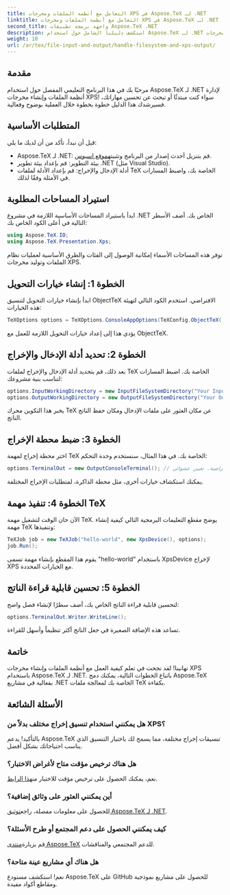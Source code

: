 ```yaml
---
title: التعامل مع أنظمة الملفات ومخرجات XPS في Aspose.TeX لـ .NET
linktitle: التعامل مع أنظمة الملفات ومخرجات XPS في Aspose.TeX لـ .NET
second_title: واجهة برمجة تطبيقات Aspose.TeX .NET
description: استكشف دليلنا الشامل حول استخدام Aspose.TeX لـ .NET للتعامل مع أنظمة الملفات وإنشاء مخرجات XPS. يغطي هذا البرنامج التعليمي خطوة بخطوة كل شيء بدءًا من إعداد البيئة الخاصة بك وحتى تنفيذ مهمة TeX.
weight: 10
url: /ar/tex/file-input-and-output/handle-filesystem-and-xps-output/
---
```

## مقدمة

مرحبًا بك في هذا البرنامج التعليمي المفصل حول استخدام Aspose.TeX لـ .NET لإدارة أنظمة الملفات وإنشاء مخرجات XPS! سواء كنت مبتدئًا أو تبحث عن تحسين مهاراتك، فسيرشدك هذا الدليل خطوة بخطوة خلال العملية بوضوح وفعالية.

## المتطلبات الأساسية

قبل أن نبدأ، تأكد من أن لديك ما يلي:

-  Aspose.TeX لـ .NET: قم بتنزيل أحدث إصدار من البرنامج وتثبيته[موقع اسبوس](https://releases.aspose.com/tex/net/).
- بيئة التطوير: قم بإعداد بيئة تطوير .NET (مثل Visual Studio).
- أدلة الإدخال والإخراج: قم بإعداد الأدلة لملفات TeX الخاصة بك، واضبط المسارات في الأمثلة وفقًا لذلك.

## استيراد المساحات المطلوبة

ابدأ باستيراد المساحات الأساسية اللازمة في مشروع .NET الخاص بك. أضف الأسطر التالية في أعلى الكود الخاص بك:

```csharp
using Aspose.TeX.IO;
using Aspose.TeX.Presentation.Xps;
```

توفر هذه المساحات الأسماء إمكانية الوصول إلى الفئات والطرق الأساسية لعمليات نظام الملفات وتوليد مخرجات XPS.

## الخطوة 1: إنشاء خيارات التحويل

ابدأ بإنشاء خيارات التحويل لتنسيق ObjectTeX الافتراضي. استخدم الكود التالي لتهيئة هذه الخيارات:

```csharp
TeXOptions options = TeXOptions.ConsoleAppOptions(TeXConfig.ObjectTeX());
```

يؤدي هذا إلى إعداد خيارات التحويل اللازمة للعمل مع ObjectTeX.

## الخطوة 2: تحديد أدلة الإدخال والإخراج

بعد ذلك، قم بتحديد أدلة الإدخال والإخراج لملفات TeX الخاصة بك. اضبط المسارات لتناسب بنية مشروعك:

```csharp
options.InputWorkingDirectory = new InputFileSystemDirectory("Your Input Directory");
options.OutputWorkingDirectory = new OutputFileSystemDirectory("Your Output Directory");
```

يخبر هذا التكوين محرك TeX عن مكان العثور على ملفات الإدخال ومكان حفظ الناتج الناتج.

## الخطوة 3: ضبط محطة الإخراج

اختر محطة إخراج لمهمة TeX الخاصة بك. في هذا المثال، سنستخدم وحدة التحكم:

```csharp
options.TerminalOut = new OutputConsoleTerminal(); // القيمة الافتراضية. تعيين عشوائي.
```

يمكنك استكشاف خيارات أخرى، مثل محطة الذاكرة، لمتطلبات الإخراج المختلفة.

## الخطوة 4: تنفيذ مهمة TeX

الآن حان الوقت لتشغيل مهمة TeX. يوضح مقطع التعليمات البرمجية التالي كيفية إنشاء مهمة TeX وتنفيذها:

```csharp
TeXJob job = new TeXJob("hello-world", new XpsDevice(), options);
job.Run();
```

يقوم هذا المقطع بإنشاء مهمة تسمى "hello-world" باستخدام XpsDevice لإخراج XPS مع الخيارات المحددة.

## الخطوة 5: تحسين قابلية قراءة الناتج

لتحسين قابلية قراءة الناتج الخاص بك، أضف سطرًا لإنشاء فصل واضح:

```csharp
options.TerminalOut.Writer.WriteLine();
```

تساعد هذه الإضافة الصغيرة في جعل الناتج أكثر تنظيماً وأسهل للقراءة.

## خاتمة

تهانينا! لقد نجحت في تعلم كيفية العمل مع أنظمة الملفات وإنشاء مخرجات XPS باستخدام Aspose.TeX لـ .NET. باتباع الخطوات التالية، يمكنك دمج Aspose.TeX بفعالية في مشاريع .NET الخاصة بك لمعالجة ملفات TeX بكفاءة.

## الأسئلة الشائعة

### هل يمكنني استخدام تنسيق إخراج مختلف بدلاً من XPS؟

بالتأكيد! يدعم Aspose.TeX تنسيقات إخراج مختلفة، مما يسمح لك باختيار التنسيق الذي يناسب احتياجاتك بشكل أفضل.

### هل هناك ترخيص مؤقت متاح لأغراض الاختبار؟

 نعم، يمكنك الحصول على ترخيص مؤقت للاختبار من[هذا الرابط](https://purchase.conholdate.com/temporary-license/).

### أين يمكنني العثور على وثائق إضافية؟

 للحصول على معلومات مفصلة، راجع[توثيق Aspose.TeX لـ .NET](https://reference.aspose.com/tex/net/).

### كيف يمكنني الحصول على دعم المجتمع أو طرح الأسئلة؟

 قم بزيارة[منتدى Aspose.TeX](https://forum.aspose.com/c/tex/47) للدعم المجتمعي والمناقشات.

### هل هناك أي مشاريع عينة متاحة؟

نعم! استكشف مستودع Aspose.TeX على GitHub للحصول على مشاريع نموذجية ومقاطع أكواد مفيدة.
